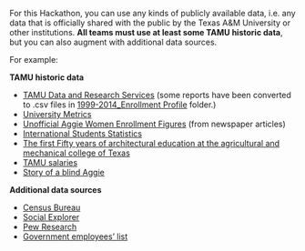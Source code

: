 For this Hackathon, you can use any kinds of publicly available data, i.e. any data that is officially shared with the public by the Texas A&M University or other institutions. **All teams must use at least some TAMU historic data**, but you can also augment with additional data sources.

For example:


**TAMU historic data**

- [TAMU Data and Research Services](http://dars.tamu.edu/Data-and-Reports/Student) (some reports have been converted to .csv files in [1999-2014_Enrollment Profile](https://github.com/HackathonTAMU/04.04.14_Diversity_Open_Data_Hackathon/tree/master/Data/1999-2014_Enrollment%20Profile) folder.)
- [University Metrics](https://accountability.tamu.edu/content/university-metrics)
- [Unofficial Aggie Women Enrollment Figures](https://drive.google.com/file/d/0Bw3avMFjiMpkSXRVbmhjUXlaQlFCNHhRV0hNalAxWm9JTlJJ/edit?usp=sharing) (from newspaper articles)
- [International Students Statistics](https://drive.google.com/file/d/0Bw3avMFjiMpkTkVEMmtGNmlEN01pdEJpSW5xZVc3UjZ3SjlN/edit?usp=sharing)
- [The first Fifty years of architectural education at the agricultural and mechanical college of Texas](https://drive.google.com/file/d/0Bw3avMFjiMpkN1FseVRZSVA2YXc/edit?usp=sharing)
- [TAMU salaries](http://www.texastribune.org/library/data/government-employee-salaries/texas-am-university/)
- [Story of a blind Aggie](https://docs.google.com/document/d/1tNckneZnpBXCH0GHdx6EqbYvScArNa9DSWAssXwJjZE/edit?usp=sharing)

**Additional data sources**

- [Census Bureau](http://www.census.gov/)
- [Social Explorer](http://www.socialexplorer.com/)
- [Pew Research](http://www.pewresearch.org/data/)
- [Government employees’ list](http://www.texastribune.org/library/data/government-employee-salaries/texas-am-university/)
